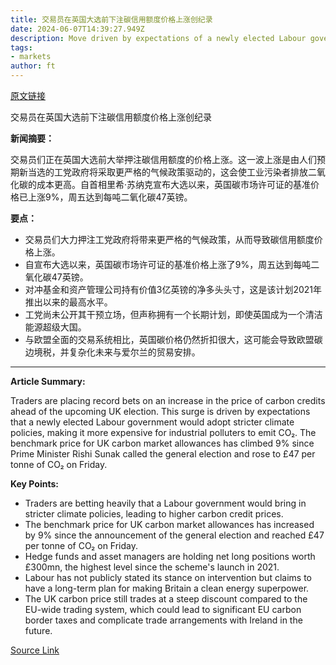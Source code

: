 ```yaml
---
title: 交易员在英国大选前下注碳信用额度价格上涨创纪录
date: 2024-06-07T14:39:27.949Z
description: Move driven by expectations of a newly elected Labour government adopting stricter approach to big polluters
tags: 
- markets
author: ft
---
```


[原文链接](https://ft.com/content/bdbd165c-c830-43a6-89c1-3ce2bec08b51)

交易员在英国大选前下注碳信用额度价格上涨创纪录

**新闻摘要：** 

交易员们正在英国大选前大举押注碳信用额度的价格上涨。这一波上涨是由人们预期新当选的工党政府将采取更严格的气候政策驱动的，这会使工业污染者排放二氧化碳的成本更高。自首相里希·苏纳克宣布大选以来，英国碳市场许可证的基准价格已上涨9%，周五达到每吨二氧化碳47英镑。

**要点：**
- 交易员们大力押注工党政府将带来更严格的气候政策，从而导致碳信用额度价格上涨。
- 自宣布大选以来，英国碳市场许可证的基准价格上涨了9%，周五达到每吨二氧化碳47英镑。
- 对冲基金和资产管理公司持有价值3亿英镑的净多头头寸，这是该计划2021年推出以来的最高水平。
- 工党尚未公开其干预立场，但声称拥有一个长期计划，即使英国成为一个清洁能源超级大国。
- 与欧盟全面的交易系统相比，英国碳价格仍然折扣很大，这可能会导致欧盟碳边境税，并复杂化未来与爱尔兰的贸易安排。

---

 **Article Summary:** 

Traders are placing record bets on an increase in the price of carbon credits ahead of the upcoming UK election. This surge is driven by expectations that a newly elected Labour government would adopt stricter climate policies, making it more expensive for industrial polluters to emit CO₂. The benchmark price for UK carbon market allowances has climbed 9% since Prime Minister Rishi Sunak called the general election and rose to £47 per tonne of CO₂ on Friday.

**Key Points:**
- Traders are betting heavily that a Labour government would bring in stricter climate policies, leading to higher carbon credit prices.
- The benchmark price for UK carbon market allowances has increased by 9% since the announcement of the general election and reached £47 per tonne of CO₂ on Friday.
- Hedge funds and asset managers are holding net long positions worth £300mn, the highest level since the scheme's launch in 2021.
- Labour has not publicly stated its stance on intervention but claims to have a long-term plan for making Britain a clean energy superpower.
- The UK carbon price still trades at a steep discount compared to the EU-wide trading system, which could lead to significant EU carbon border taxes and complicate trade arrangements with Ireland in the future.

[Source Link](https://ft.com/content/bdbd165c-c830-43a6-89c1-3ce2bec08b51)

